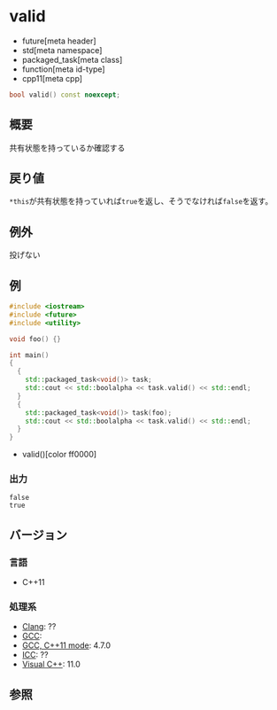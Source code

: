# valid
* future[meta header]
* std[meta namespace]
* packaged_task[meta class]
* function[meta id-type]
* cpp11[meta cpp]

```cpp
bool valid() const noexcept;
```

## 概要
共有状態を持っているか確認する


## 戻り値
`*this`が共有状態を持っていれば`true`を返し、そうでなければ`false`を返す。


## 例外
投げない


## 例
```cpp example
#include <iostream>
#include <future>
#include <utility>

void foo() {}

int main()
{
  {
    std::packaged_task<void()> task;
    std::cout << std::boolalpha << task.valid() << std::endl;
  }
  {
    std::packaged_task<void()> task(foo);
    std::cout << std::boolalpha << task.valid() << std::endl;
  }
}
```
* valid()[color ff0000]

### 出力
```
false
true
```

## バージョン
### 言語
- C++11

### 処理系
- [Clang](/implementation.md#clang): ??
- [GCC](/implementation.md#gcc): 
- [GCC, C++11 mode](/implementation.md#gcc): 4.7.0
- [ICC](/implementation.md#icc): ??
- [Visual C++](/implementation.md#visual_cpp): 11.0


## 参照


